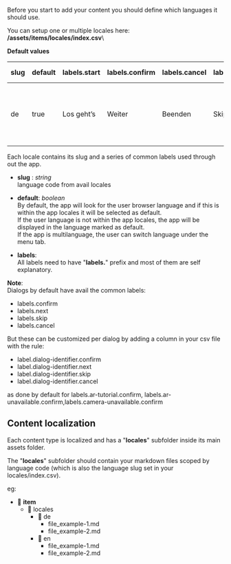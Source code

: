 Before you start to add your content you should define which languages it should use.

You can setup one or multiple locales here: **/assets/items/locales/index.csv**\

**Default values**

| slug | default | labels.start | labels.confirm | labels.cancel | labels.skip | labels.next | labels.switch-map | labels.switch-list | labels.go-home        | labels.out-of-geofence.confirm | labels.ar-tutorial.confirm | labels.ar-unavailable.confirm | labels.camera-unavailable.confirm | labels.geo-feeds.look_around         | labels.geo-feeds.get_closer                                       | labels.geo-feeds.find_pov                                                              | labels.geo-feeds.view_pov |
| ---- | ------- | ------------ | -------------- | ------------- | ----------- | ----------- | ----------------- | ------------------ | --------------------- | ------------------------------ | -------------------------- | ----------------------------- | --------------------------------- | ------------------------------------ | ----------------------------------------------------------------- | -------------------------------------------------------------------------------------- | ------------------------- |
| de   | true    | Los geht’s   | Weiter         | Beenden       | Skip        | Weiter      | Map               | List               | Zurück zur Startseite | Zur Karte                      | Los geht’s                 | Zum Hilfebereich              | Zum Hilfebereich                  | Bewege dich auf einen der Kreise zu. | Laufe soweit bis du dich vollkommen im Orangenen Kreis befindest. | Drehe dich um deine Achse bis der orangene Strich in der Mitte deines Bildschirms ist. | Blickwinkel<br/>ansehen   |

Each locale contains its slug and a series of common labels used through out the app.

- **slug** : _string_\
  language code from avail locales
- **default**: _boolean_\
  By default, the app will look for the user browser language and if this is within the app locales it will be selected as default.\
  If the user language is not within the app locales, the app will be displayed in the language marked as default.\
  If the app is multilanguage, the user can switch language under the menu tab.

- **labels**:\
  All labels need to have "**labels.**" prefix and most of them are self explanatory.

**Note**:\
Dialogs by default have avail the common labels:

- labels.confirm
- labels.next
- labels.skip
- labels.cancel

But these can be customized per dialog by adding a column in your csv file with the rule:

- label.dialog-identifier.confirm
- label.dialog-identifier.next
- label.dialog-identifier.skip
- label.dialog-identifier.cancel

as done by default for labels.ar-tutorial.confirm, labels.ar-unavailable.confirm,labels.camera-unavailable.confirm

## Content localization

Each content type is localized and has a "**locales**" subfolder inside its main assets folder.

The "**locales**" subfolder should contain your markdown files scoped by language code (which is also the language slug set in your locales/index.csv).

eg:

- :open_file_folder: **item**
  - :file_folder: locales
    - :file_folder: de
      - file_example-1.md
      - file_example-2.md
    - :file_folder: en
      - file_example-1.md
      - file_example-2.md
